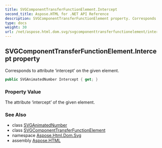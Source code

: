 ```yaml
---
title: SVGComponentTransferFunctionElement.Intercept
second_title: Aspose.HTML for .NET API Reference
description: SVGComponentTransferFunctionElement property. Corresponds to attribute intercept on the given element
type: docs
weight: 30
url: /net/aspose.html.dom.svg/svgcomponenttransferfunctionelement/intercept/
---
```

## SVGComponentTransferFunctionElement.Intercept property

Corresponds to attribute ‘intercept’ on the given element.

```csharp
public SVGAnimatedNumber Intercept { get; }
```

### Property Value

The attribute ‘intercept’ of the given element.

### See Also

* class [SVGAnimatedNumber](../../../aspose.html.dom.svg.datatypes/svganimatednumber/)
* class [SVGComponentTransferFunctionElement](../)
* namespace [Aspose.Html.Dom.Svg](../../../aspose.html.dom.svg/)
* assembly [Aspose.HTML](../../../)
